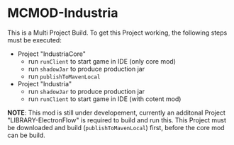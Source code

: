 # MCMOD-Industria
This is a Multi Project Build.
To get this Project working, the following steps must be executed:
* Project "IndustriaCore"
	* run `runClient` to start game in IDE (only core mod)
	* run `shadowJar` to produce production jar
	* run `publishToMavenLocal`
* Project "Industria"
	* run `shadowJar` to produce production jar
	* run `runClient` to start game in IDE (with cotent mod)

**NOTE**:
This mod is still under developement, currently an additonal Project "LIBRARY-ElectronFlow" is required to build and run this.
This Project must be downloaded and build (`publishToMavenLocal`) first, before the core mod can be build.
